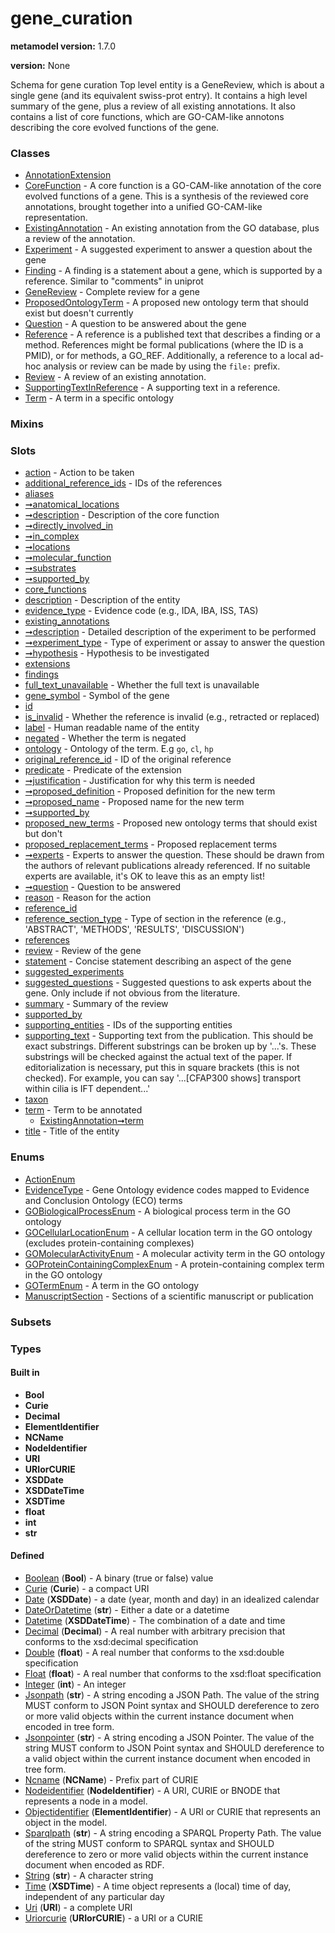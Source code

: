 
# gene_curation


**metamodel version:** 1.7.0

**version:** None


Schema for gene curation Top level entity is a GeneReview, which is about a single gene (and its equivalent swiss-prot entry). It contains a high level summary of the gene, plus a review of all existing annotations. It also contains a list of core functions, which are GO-CAM-like annotons describing the core evolved functions of the gene.


### Classes

 * [AnnotationExtension](AnnotationExtension.md)
 * [CoreFunction](CoreFunction.md) - A core function is a GO-CAM-like annotation of the core evolved functions of a gene. This is a synthesis of the reviewed core annotations, brought together into a unified GO-CAM-like representation.
 * [ExistingAnnotation](ExistingAnnotation.md) - An existing annotation from the GO database, plus a review of the annotation.
 * [Experiment](Experiment.md) - A suggested experiment to answer a question about the gene
 * [Finding](Finding.md) - A finding is a statement about a gene, which is supported by a reference. Similar to "comments" in uniprot
 * [GeneReview](GeneReview.md) - Complete review for a gene
 * [ProposedOntologyTerm](ProposedOntologyTerm.md) - A proposed new ontology term that should exist but doesn't currently
 * [Question](Question.md) - A question to be answered about the gene
 * [Reference](Reference.md) - A reference is a published text  that describes a finding or a method. References might be formal publications (where the ID is a PMID), or for methods, a GO_REF. Additionally, a reference to a local ad-hoc analysis or review can be made by using the `file:` prefix.
 * [Review](Review.md) - A review of an existing annotation.
 * [SupportingTextInReference](SupportingTextInReference.md) - A supporting text in a reference.
 * [Term](Term.md) - A term in a specific ontology

### Mixins


### Slots

 * [action](action.md) - Action to be taken
 * [additional_reference_ids](additional_reference_ids.md) - IDs of the references
 * [aliases](aliases.md)
 * [➞anatomical_locations](coreFunction__anatomical_locations.md)
 * [➞description](coreFunction__description.md) - Description of the core function
 * [➞directly_involved_in](coreFunction__directly_involved_in.md)
 * [➞in_complex](coreFunction__in_complex.md)
 * [➞locations](coreFunction__locations.md)
 * [➞molecular_function](coreFunction__molecular_function.md)
 * [➞substrates](coreFunction__substrates.md)
 * [➞supported_by](coreFunction__supported_by.md)
 * [core_functions](core_functions.md)
 * [description](description.md) - Description of the entity
 * [evidence_type](evidence_type.md) - Evidence code (e.g., IDA, IBA, ISS, TAS)
 * [existing_annotations](existing_annotations.md)
 * [➞description](experiment__description.md) - Detailed description of the experiment to be performed
 * [➞experiment_type](experiment__experiment_type.md) - Type of experiment or assay to answer the question
 * [➞hypothesis](experiment__hypothesis.md) - Hypothesis to be investigated
 * [extensions](extensions.md)
 * [findings](findings.md)
 * [full_text_unavailable](full_text_unavailable.md) - Whether the full text is unavailable
 * [gene_symbol](gene_symbol.md) - Symbol of the gene
 * [id](id.md)
 * [is_invalid](is_invalid.md) - Whether the reference is invalid (e.g., retracted or replaced)
 * [label](label.md) - Human readable name of the entity
 * [negated](negated.md) - Whether the term is negated
 * [ontology](ontology.md) - Ontology of the term. E.g `go`, `cl`, `hp`
 * [original_reference_id](original_reference_id.md) - ID of the original reference
 * [predicate](predicate.md) - Predicate of the extension
 * [➞justification](proposedOntologyTerm__justification.md) - Justification for why this term is needed
 * [➞proposed_definition](proposedOntologyTerm__proposed_definition.md) - Proposed definition for the new term
 * [➞proposed_name](proposedOntologyTerm__proposed_name.md) - Proposed name for the new term
 * [➞supported_by](proposedOntologyTerm__supported_by.md)
 * [proposed_new_terms](proposed_new_terms.md) - Proposed new ontology terms that should exist but don't
 * [proposed_replacement_terms](proposed_replacement_terms.md) - Proposed replacement terms
 * [➞experts](question__experts.md) - Experts to answer the question. These should be drawn from the authors of relevant publications already referenced. If no suitable experts are available, it's OK to leave this as an empty list!
 * [➞question](question__question.md) - Question to be answered
 * [reason](reason.md) - Reason for the action
 * [reference_id](reference_id.md)
 * [reference_section_type](reference_section_type.md) - Type of section in the reference (e.g., 'ABSTRACT', 'METHODS', 'RESULTS', 'DISCUSSION')
 * [references](references.md)
 * [review](review.md) - Review of the gene
 * [statement](statement.md) - Concise statement describing an aspect of the gene
 * [suggested_experiments](suggested_experiments.md)
 * [suggested_questions](suggested_questions.md) - Suggested questions to ask experts about the gene. Only include if not obvious from the literature.
 * [summary](summary.md) - Summary of the review
 * [supported_by](supported_by.md)
 * [supporting_entities](supporting_entities.md) - IDs of the supporting entities
 * [supporting_text](supporting_text.md) - Supporting text from the publication. This should be exact substrings. Different substrings can be broken up by '...'s. These substrings will be checked against the actual text of the paper. If editorialization is necessary, put this in square brackets (this is not checked). For example, you can say '...[CFAP300 shows] transport within cilia is IFT dependent...'
 * [taxon](taxon.md)
 * [term](term.md) - Term to be annotated
     * [ExistingAnnotation➞term](ExistingAnnotation_term.md)
 * [title](title.md) - Title of the entity

### Enums

 * [ActionEnum](ActionEnum.md)
 * [EvidenceType](EvidenceType.md) - Gene Ontology evidence codes mapped to Evidence and Conclusion Ontology (ECO) terms
 * [GOBiologicalProcessEnum](GOBiologicalProcessEnum.md) - A biological process term in the GO ontology
 * [GOCellularLocationEnum](GOCellularLocationEnum.md) - A cellular location term in the GO ontology (excludes protein-containing complexes)
 * [GOMolecularActivityEnum](GOMolecularActivityEnum.md) - A molecular activity term in the GO ontology
 * [GOProteinContainingComplexEnum](GOProteinContainingComplexEnum.md) - A protein-containing complex term in the GO ontology
 * [GOTermEnum](GOTermEnum.md) - A term in the GO ontology
 * [ManuscriptSection](ManuscriptSection.md) - Sections of a scientific manuscript or publication

### Subsets


### Types


#### Built in

 * **Bool**
 * **Curie**
 * **Decimal**
 * **ElementIdentifier**
 * **NCName**
 * **NodeIdentifier**
 * **URI**
 * **URIorCURIE**
 * **XSDDate**
 * **XSDDateTime**
 * **XSDTime**
 * **float**
 * **int**
 * **str**

#### Defined

 * [Boolean](types/Boolean.md)  (**Bool**)  - A binary (true or false) value
 * [Curie](types/Curie.md)  (**Curie**)  - a compact URI
 * [Date](types/Date.md)  (**XSDDate**)  - a date (year, month and day) in an idealized calendar
 * [DateOrDatetime](types/DateOrDatetime.md)  (**str**)  - Either a date or a datetime
 * [Datetime](types/Datetime.md)  (**XSDDateTime**)  - The combination of a date and time
 * [Decimal](types/Decimal.md)  (**Decimal**)  - A real number with arbitrary precision that conforms to the xsd:decimal specification
 * [Double](types/Double.md)  (**float**)  - A real number that conforms to the xsd:double specification
 * [Float](types/Float.md)  (**float**)  - A real number that conforms to the xsd:float specification
 * [Integer](types/Integer.md)  (**int**)  - An integer
 * [Jsonpath](types/Jsonpath.md)  (**str**)  - A string encoding a JSON Path. The value of the string MUST conform to JSON Point syntax and SHOULD dereference to zero or more valid objects within the current instance document when encoded in tree form.
 * [Jsonpointer](types/Jsonpointer.md)  (**str**)  - A string encoding a JSON Pointer. The value of the string MUST conform to JSON Point syntax and SHOULD dereference to a valid object within the current instance document when encoded in tree form.
 * [Ncname](types/Ncname.md)  (**NCName**)  - Prefix part of CURIE
 * [Nodeidentifier](types/Nodeidentifier.md)  (**NodeIdentifier**)  - A URI, CURIE or BNODE that represents a node in a model.
 * [Objectidentifier](types/Objectidentifier.md)  (**ElementIdentifier**)  - A URI or CURIE that represents an object in the model.
 * [Sparqlpath](types/Sparqlpath.md)  (**str**)  - A string encoding a SPARQL Property Path. The value of the string MUST conform to SPARQL syntax and SHOULD dereference to zero or more valid objects within the current instance document when encoded as RDF.
 * [String](types/String.md)  (**str**)  - A character string
 * [Time](types/Time.md)  (**XSDTime**)  - A time object represents a (local) time of day, independent of any particular day
 * [Uri](types/Uri.md)  (**URI**)  - a complete URI
 * [Uriorcurie](types/Uriorcurie.md)  (**URIorCURIE**)  - a URI or a CURIE
